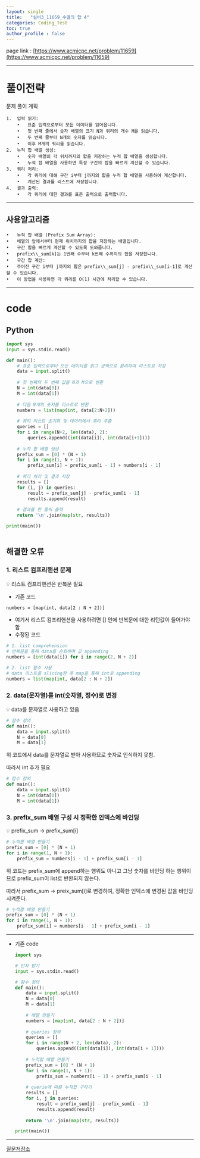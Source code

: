 ```yaml
---
layout: single
title:   "실버3_11659_수열의 합 4"
categories: Coding_Test
toc: true
author_profile : false
---
```


page link : [https://www.acmicpc.net/problem/11659](https://www.acmicpc.net/problem/11659)

---

# 풀이전략

문제 풀이 계획

```
1.	입력 읽기:
	•	표준 입력으로부터 모든 데이터를 읽어옵니다.
	•	첫 번째 줄에서 숫자 배열의 크기 N과 쿼리의 개수 M을 읽습니다.
	•	두 번째 줄부터 N개의 숫자를 읽습니다.
	•	이후 M개의 쿼리를 읽습니다.
2.	누적 합 배열 생성:
	•	숫자 배열의 각 위치까지의 합을 저장하는 누적 합 배열을 생성합니다.
	•	누적 합 배열을 사용하면 특정 구간의 합을 빠르게 계산할 수 있습니다.
3.	쿼리 처리:
	•	각 쿼리에 대해 구간 i부터 j까지의 합을 누적 합 배열을 사용하여 계산합니다.
	•	계산된 결과를 리스트에 저장합니다.
4.	결과 출력:
	•	각 쿼리에 대한 결과를 표준 출력으로 출력합니다.
```

---

## 사용알고리즘


```
•	누적 합 배열 (Prefix Sum Array):
•	배열의 앞에서부터 현재 위치까지의 합을 저장하는 배열입니다.
•	구간 합을 빠르게 계산할 수 있도록 도와줍니다.
•	prefix\\_sum[k]는 1번째 수부터 k번째 수까지의 합을 저장합니다.
•	구간 합 계산:
•	주어진 구간 i부터 j까지의 합은 prefix\\_sum[j] - prefix\\_sum[i-1]로 계산할 수 있습니다.
•	이 방법을 사용하면 각 쿼리를 O(1) 시간에 처리할 수 있습니다.
```

---

# code

## Python

```python
import sys
input = sys.stdin.read()

def main():
    # 표준 입력으로부터 모든 데이터를 읽고 공백으로 분리하여 리스트로 저장
    data = input.split()
    
    # 첫 번째와 두 번째 값을 N과 M으로 변환
    N = int(data[0])
    M = int(data[1])
    
    # 다음 N개의 숫자를 리스트로 변환
    numbers = list(map(int, data[2:N+2]))
    
    # 쿼리 리스트 초기화 및 데이터에서 쿼리 추출
    queries = []
    for i in range(N+2, len(data), 2):
        queries.append((int(data[i]), int(data[i+1])))
    
    # 누적 합 배열 생성
    prefix_sum = [0] * (N + 1)
    for i in range(1, N + 1):
        prefix_sum[i] = prefix_sum[i - 1] + numbers[i - 1]
    
    # 쿼리 처리 및 결과 저장
    results = []
    for (i, j) in queries:
        result = prefix_sum[j] - prefix_sum[i - 1]
        results.append(result)
    
    # 결과를 한 줄씩 출력
    return '\n'.join(map(str, results))

print(main())
    
```

## 해결한 오류

### 1. 리스트 컴프리핸션 문제

💡 리스트 컴프리핸션은 반복문 필요

- 기존 코드

```
numbers = [map(int, data[2 : N + 2])]
```

- 여기서 리스트 컴프리핸션을 사용하려면 [] 안에 반복문에 대한 리턴값이 들어가야함
- 수정된 코드

```python
# 1. list comprehension
# 반복문을 통해 data를 순회하며 값 appending
numbers = [int(data[i]) for i in range(2, N + 2)]

# 2. list 함수 사용
# data 리스트를 slicing한 후 map을 통해 int로 appending
numbers = list(map(int, data[2 : N + 2])
```

### 2. data(문자열)를 int(숫자열, 정수)로 변경

💡 data를 문자열로 사용하고 있음

```python
# 함수 정의
def main():
    data = input.split()
    N = data[0]
    M = data[1]
```

위 코드에서 data를 문자열로 받아 사용하므로 숫자로 인식하지 못함.

따라서 int 추가 필요

```python
# 함수 정의
def main():
    data = input.split()
    N = int(data[0])
    M = int(data[1])
```

### 3. prefix_sum 배열 구성 시 정확한 인덱스에 바인딩

💡 prefix_sum → prefix_sum[i]

```python
# 누적합 배열 만들기
prefix_sum = [0] * (N + 1)
for i in range(1, N + 1):
    prefix_sum = numbers[i - 1] + prefix_sum[i - 1]
```

위 코드는 prefix_sum에 append하는 행위도 아니고 그냥 숫자를 바인딩 하는 행위이므로 prefix_sum이 list로 반환되지 않는다.

따라서 prefix_sum → preix_sum[i]로 변경하여, 정확한 인덱스에 변경된 값을 바인딩 시켜준다.

```python
# 누적합 배열 만들기
prefix_sum = [0] * (N + 1)
for i in range(1, N + 1):
    prefix_sum[i] = numbers[i - 1] + prefix_sum[i - 1]
```

---

- 기존 code
    
    ```python
    import sys
    
    # 인자 받기
    input = sys.stdin.read()
    
    # 함수 정의
    def main():
        data = input.split()
        N = data[0]
        M = data[1]
        
        # 배열 만들기
        numbers = [map(int, data[2 : N + 2])]
        
        # queries 정의
        queries = []
        for i in range(N + 2, len(data), 2):
            queries.append((int(data[i]), int(data[i + 1])))
        
        # 누적합 배열 만들기
        prefix_sum = [0] * (N + 1)
        for i in range(1, N + 1):
            prefix_sum = numbers[i - 1] + prefix_sum[i - 1]
        
        # querie에 따른 누적합 구하기
        results = []
        for i, j in queries:
            result = prefix_sum[j] - prefix_sum[i - 1]
            results.append(result)
        
        return '\n'.join(map(str, results))
    
    print(main())
    ```
    

---

[질문저장소](https://www.notion.so/ca228c2f14eb49a3a009697fe98d95b4?pvs=21)
